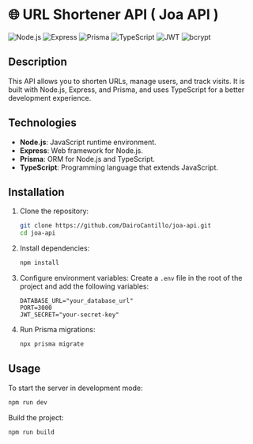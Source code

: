 # 🌐 URL Shortener API ( Joa API )

![Node.js](https://img.shields.io/badge/Node.js-339933?style=for-the-badge&logo=nodedotjs&logoColor=white)
![Express](https://img.shields.io/badge/Express-000000?style=for-the-badge&logo=express&logoColor=white)
![Prisma](https://img.shields.io/badge/Prisma-2D3748?style=for-the-badge&logo=prisma&logoColor=white)
![TypeScript](https://img.shields.io/badge/TypeScript-007ACC?style=for-the-badge&logo=typescript&logoColor=white)
![JWT](https://img.shields.io/badge/JWT-000000?style=for-the-badge&logo=jsonwebtokens&logoColor=white)
![bcrypt](https://img.shields.io/badge/bcrypt-339933?style=for-the-badge&logo=lock&logoColor=white)

## Description

This API allows you to shorten URLs, manage users, and track visits. It is built with Node.js, Express, and Prisma, and uses TypeScript for a better development experience.

## Technologies

- **Node.js**: JavaScript runtime environment.
- **Express**: Web framework for Node.js.
- **Prisma**: ORM for Node.js and TypeScript.
- **TypeScript**: Programming language that extends JavaScript.

## Installation

1. Clone the repository:

   ```bash
   git clone https://github.com/DairoCantillo/joa-api.git
   cd joa-api
   ```

2. Install dependencies:

   ```bash
   npm install
   ```

3. Configure environment variables:
   Create a `.env` file in the root of the project and add the following variables:

   ```env
   DATABASE_URL="your_database_url"
   PORT=3000
   JWT_SECRET="your-secret-key"
   ```

4. Run Prisma migrations:
   ```bash
   npx prisma migrate
   ```

## Usage

To start the server in development mode:

```bash
npm run dev
```

Build the project:

```bash
npm run build
```
